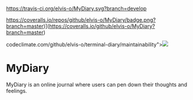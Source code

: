 https://travis-ci.org/elvis-o/MyDiary.svg?branch=develop

https://coveralls.io/repos/github/elvis-o/MyDiary/badge.png?branch=master)](https://coveralls.io/github/elvis-o/MyDiary?branch=master)

codeclimate.com/github/elvis-o/terminal-diary/maintainability"><img src="https://api.codeclimate.com/v1/badges/a45c9de889874d5da511/maintainability" /></a>


# MyDiary
MyDiary is an online journal where users can pen down their thoughts and feelings.
